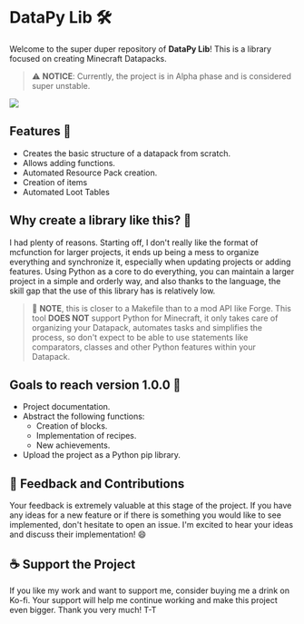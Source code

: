 # DataPy Lib 🛠️

Welcome to the super duper repository of **DataPy Lib**! This is a library focused on creating Minecraft Datapacks.

> ⚠️ **NOTICE**: Currently, the project is in Alpha phase and is considered super unstable.

<a href="https://ko-fi.com/mostazaniikkkk" target="_blank"><img src="https://www.ko-fi.com/img/githubbutton_sm.svg"></a>

## Features 🌟

- Creates the basic structure of a datapack from scratch.
- Allows adding functions.
- Automated Resource Pack creation.
- Creation of items
- Automated Loot Tables

## Why create a library like this? 🤔

I had plenty of reasons. Starting off, I don't really like the format of mcfunction for larger projects, it ends up being a mess to organize everything and synchronize it, especially when updating projects or adding features. Using Python as a core to do everything, you can maintain a larger project in a simple and orderly way, and also thanks to the language, the skill gap that the use of this library has is relatively low.

> 📌 **NOTE**, this is closer to a Makefile than to a mod API like Forge. This tool **DOES NOT** support Python for Minecraft, it only takes care of organizing your Datapack, automates tasks and simplifies the process, so don't expect to be able to use statements like comparators, classes and other Python features within your Datapack.

## Goals to reach version 1.0.0 🎯

- Project documentation.
- Abstract the following functions:
  - Creation of blocks.
  - Implementation of recipes.
  - New achievements.
- Upload the project as a Python pip library.


## 📣 Feedback and Contributions

Your feedback is extremely valuable at this stage of the project. If you have any ideas for a new feature or if there is something you would like to see implemented, don't hesitate to open an issue. I'm excited to hear your ideas and discuss their implementation! 😄

## ☕ Support the Project

If you like my work and want to support me, consider buying me a drink on Ko-fi. Your support will help me continue working and make this project even bigger. Thank you very much! T-T


